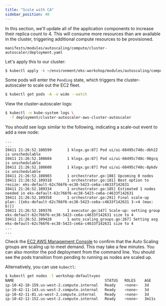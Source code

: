 ```yaml
---
title: "Scale with CA"
sidebar_position: 40
---
```


In this section, we'll update all of the application components to increase their replica count to 4. This will consume more resources than are available in the cluster, triggering additional compute resources to be provisioned.

```file
manifests/modules/autoscaling/compute/cluster-autoscaler/deployment.yaml
```

Let's apply this to our cluster:

```bash hook=ca-pod-scaleout timeout=180
$ kubectl apply -k ~/environment/eks-workshop/modules/autoscaling/compute/cluster-autoscaler
```

Some pods will enter the `Pending` state, which triggers the cluster-autoscaler to scale out the EC2 fleet.

```bash test=false
$ kubectl get pods -A -o wide --watch
```

View the cluster-autoscaler logs:

```bash test=false
$ kubectl -n kube-system logs \
  -f deployment/cluster-autoscaler-aws-cluster-autoscaler
```

You should see logs similar to the following, indicating a scale-out event to add a new node:

```text
...
...
I0411 21:26:52.108599       1 klogx.go:87] Pod ui/ui-68495c748c-dbh22 is unschedulable
I0411 21:26:52.108604       1 klogx.go:87] Pod ui/ui-68495c748c-98gcq is unschedulable
I0411 21:26:52.108608       1 klogx.go:87] Pod ui/ui-68495c748c-8pkdv is unschedulable
I0411 21:26:52.108903       1 orchestrator.go:108] Upcoming 0 nodes
I0411 21:26:52.109318       1 orchestrator.go:181] Best option to resize: eks-default-62c766f6-ec38-5423-ce6a-c4633f142631
I0411 21:26:52.109334       1 orchestrator.go:185] Estimated 1 nodes needed in eks-default-62c766f6-ec38-5423-ce6a-c4633f142631
I0411 21:26:52.109358       1 orchestrator.go:291] Final scale-up plan: [{eks-default-62c766f6-ec38-5423-ce6a-c4633f142631 3->4 (max: 6)}]
I0411 21:26:52.109376       1 executor.go:147] Scale-up: setting group eks-default-62c766f6-ec38-5423-ce6a-c4633f142631 size to 4
I0411 21:26:52.109428       1 auto_scaling_groups.go:267] Setting asg eks-default-62c766f6-ec38-5423-ce6a-c4633f142631 size to 4
...
...
```

Check the [EC2 AWS Management Console](https://console.aws.amazon.com/ec2/home?#Instances:sort=instanceId) to confirm that the Auto Scaling groups are scaling up to meet demand. This may take a few minutes. You can also monitor the pod deployment from the command line. You should see the pods transition from pending to running as nodes are scaled up.

Alternatively, you can use `kubectl`:

```bash
$ kubectl get nodes -l workshop-default=yes
NAME                                         STATUS   ROLES    AGE     VERSION
ip-10-42-10-159.us-west-2.compute.internal   Ready    <none>   3d      vVAR::KUBERNETES_NODE_VERSION
ip-10-42-11-143.us-west-2.compute.internal   Ready    <none>   3d      vVAR::KUBERNETES_NODE_VERSION
ip-10-42-11-81.us-west-2.compute.internal    Ready    <none>   3d      vVAR::KUBERNETES_NODE_VERSION
ip-10-42-12-152.us-west-2.compute.internal   Ready    <none>   3m11s   vVAR::KUBERNETES_NODE_VERSION
```
